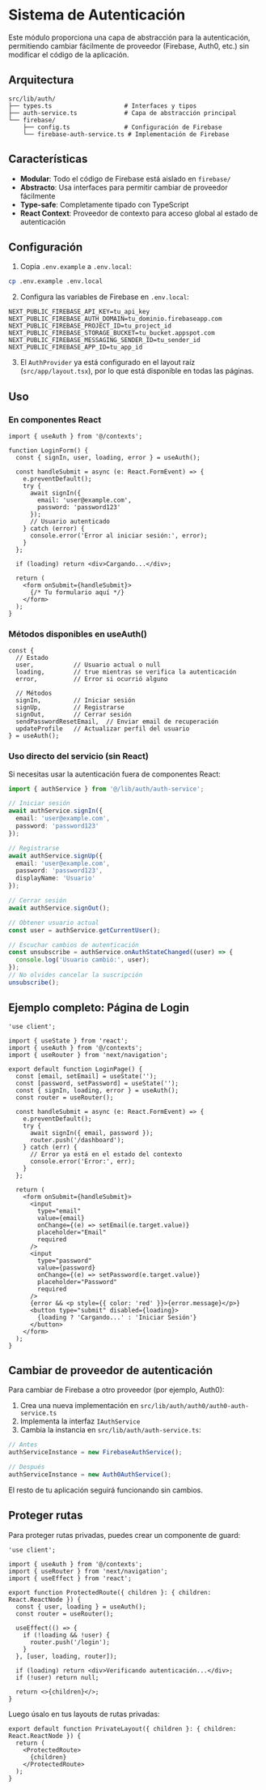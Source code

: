 # Sistema de Autenticación

Este módulo proporciona una capa de abstracción para la autenticación, permitiendo cambiar fácilmente de proveedor (Firebase, Auth0, etc.) sin modificar el código de la aplicación.

## Arquitectura

```
src/lib/auth/
├── types.ts                    # Interfaces y tipos
├── auth-service.ts             # Capa de abstracción principal
└── firebase/
    ├── config.ts               # Configuración de Firebase
    └── firebase-auth-service.ts # Implementación de Firebase
```

## Características

- **Modular**: Todo el código de Firebase está aislado en `firebase/`
- **Abstracto**: Usa interfaces para permitir cambiar de proveedor fácilmente
- **Type-safe**: Completamente tipado con TypeScript
- **React Context**: Proveedor de contexto para acceso global al estado de autenticación

## Configuración

1. Copia `.env.example` a `.env.local`:
```bash
cp .env.example .env.local
```

2. Configura las variables de Firebase en `.env.local`:
```env
NEXT_PUBLIC_FIREBASE_API_KEY=tu_api_key
NEXT_PUBLIC_FIREBASE_AUTH_DOMAIN=tu_dominio.firebaseapp.com
NEXT_PUBLIC_FIREBASE_PROJECT_ID=tu_project_id
NEXT_PUBLIC_FIREBASE_STORAGE_BUCKET=tu_bucket.appspot.com
NEXT_PUBLIC_FIREBASE_MESSAGING_SENDER_ID=tu_sender_id
NEXT_PUBLIC_FIREBASE_APP_ID=tu_app_id
```

3. El `AuthProvider` ya está configurado en el layout raíz (`src/app/layout.tsx`), por lo que está disponible en todas las páginas.

## Uso

### En componentes React

```tsx
import { useAuth } from '@/contexts';

function LoginForm() {
  const { signIn, user, loading, error } = useAuth();

  const handleSubmit = async (e: React.FormEvent) => {
    e.preventDefault();
    try {
      await signIn({
        email: 'user@example.com',
        password: 'password123'
      });
      // Usuario autenticado
    } catch (error) {
      console.error('Error al iniciar sesión:', error);
    }
  };

  if (loading) return <div>Cargando...</div>;

  return (
    <form onSubmit={handleSubmit}>
      {/* Tu formulario aquí */}
    </form>
  );
}
```

### Métodos disponibles en useAuth()

```tsx
const {
  // Estado
  user,           // Usuario actual o null
  loading,        // true mientras se verifica la autenticación
  error,          // Error si ocurrió alguno

  // Métodos
  signIn,         // Iniciar sesión
  signUp,         // Registrarse
  signOut,        // Cerrar sesión
  sendPasswordResetEmail,  // Enviar email de recuperación
  updateProfile   // Actualizar perfil del usuario
} = useAuth();
```

### Uso directo del servicio (sin React)

Si necesitas usar la autenticación fuera de componentes React:

```ts
import { authService } from '@/lib/auth/auth-service';

// Iniciar sesión
await authService.signIn({
  email: 'user@example.com',
  password: 'password123'
});

// Registrarse
await authService.signUp({
  email: 'user@example.com',
  password: 'password123',
  displayName: 'Usuario'
});

// Cerrar sesión
await authService.signOut();

// Obtener usuario actual
const user = authService.getCurrentUser();

// Escuchar cambios de autenticación
const unsubscribe = authService.onAuthStateChanged((user) => {
  console.log('Usuario cambió:', user);
});
// No olvides cancelar la suscripción
unsubscribe();
```

## Ejemplo completo: Página de Login

```tsx
'use client';

import { useState } from 'react';
import { useAuth } from '@/contexts';
import { useRouter } from 'next/navigation';

export default function LoginPage() {
  const [email, setEmail] = useState('');
  const [password, setPassword] = useState('');
  const { signIn, loading, error } = useAuth();
  const router = useRouter();

  const handleSubmit = async (e: React.FormEvent) => {
    e.preventDefault();
    try {
      await signIn({ email, password });
      router.push('/dashboard');
    } catch (err) {
      // Error ya está en el estado del contexto
      console.error('Error:', err);
    }
  };

  return (
    <form onSubmit={handleSubmit}>
      <input
        type="email"
        value={email}
        onChange={(e) => setEmail(e.target.value)}
        placeholder="Email"
        required
      />
      <input
        type="password"
        value={password}
        onChange={(e) => setPassword(e.target.value)}
        placeholder="Password"
        required
      />
      {error && <p style={{ color: 'red' }}>{error.message}</p>}
      <button type="submit" disabled={loading}>
        {loading ? 'Cargando...' : 'Iniciar Sesión'}
      </button>
    </form>
  );
}
```

## Cambiar de proveedor de autenticación

Para cambiar de Firebase a otro proveedor (por ejemplo, Auth0):

1. Crea una nueva implementación en `src/lib/auth/auth0/auth0-auth-service.ts`
2. Implementa la interfaz `IAuthService`
3. Cambia la instancia en `src/lib/auth/auth-service.ts`:

```ts
// Antes
authServiceInstance = new FirebaseAuthService();

// Después
authServiceInstance = new Auth0AuthService();
```

El resto de tu aplicación seguirá funcionando sin cambios.

## Proteger rutas

Para proteger rutas privadas, puedes crear un componente de guard:

```tsx
'use client';

import { useAuth } from '@/contexts';
import { useRouter } from 'next/navigation';
import { useEffect } from 'react';

export function ProtectedRoute({ children }: { children: React.ReactNode }) {
  const { user, loading } = useAuth();
  const router = useRouter();

  useEffect(() => {
    if (!loading && !user) {
      router.push('/login');
    }
  }, [user, loading, router]);

  if (loading) return <div>Verificando autenticación...</div>;
  if (!user) return null;

  return <>{children}</>;
}
```

Luego úsalo en tus layouts de rutas privadas:

```tsx
export default function PrivateLayout({ children }: { children: React.ReactNode }) {
  return (
    <ProtectedRoute>
      {children}
    </ProtectedRoute>
  );
}
```
